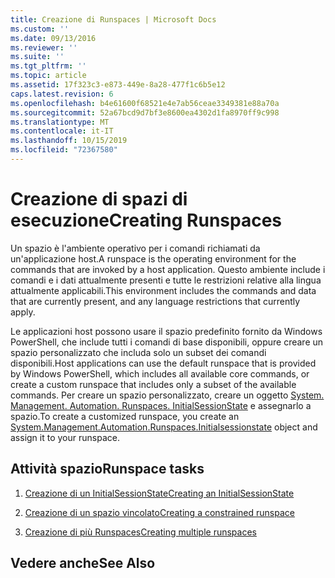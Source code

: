 ```yaml
---
title: Creazione di Runspaces | Microsoft Docs
ms.custom: ''
ms.date: 09/13/2016
ms.reviewer: ''
ms.suite: ''
ms.tgt_pltfrm: ''
ms.topic: article
ms.assetid: 17f323c3-e873-449e-8a28-477f1c6b5e12
caps.latest.revision: 6
ms.openlocfilehash: b4e61600f68521e4e7ab56ceae3349381e88a70a
ms.sourcegitcommit: 52a67bcd9d7bf3e8600ea4302d1fa8970ff9c998
ms.translationtype: MT
ms.contentlocale: it-IT
ms.lasthandoff: 10/15/2019
ms.locfileid: "72367580"
---
```

# <a name="creating-runspaces"></a><span data-ttu-id="e459d-102">Creazione di spazi di esecuzione</span><span class="sxs-lookup"><span data-stu-id="e459d-102">Creating Runspaces</span></span>

<span data-ttu-id="e459d-103">Un spazio è l'ambiente operativo per i comandi richiamati da un'applicazione host.</span><span class="sxs-lookup"><span data-stu-id="e459d-103">A runspace is the operating environment for the commands that are invoked by a host application.</span></span> <span data-ttu-id="e459d-104">Questo ambiente include i comandi e i dati attualmente presenti e tutte le restrizioni relative alla lingua attualmente applicabili.</span><span class="sxs-lookup"><span data-stu-id="e459d-104">This environment includes the commands and data that are currently present, and any language restrictions that currently apply.</span></span>

 <span data-ttu-id="e459d-105">Le applicazioni host possono usare il spazio predefinito fornito da Windows PowerShell, che include tutti i comandi di base disponibili, oppure creare un spazio personalizzato che includa solo un subset dei comandi disponibili.</span><span class="sxs-lookup"><span data-stu-id="e459d-105">Host applications can use the default runspace that is provided by Windows PowerShell, which includes all available core commands, or create a custom runspace that includes only a subset of the available commands.</span></span> <span data-ttu-id="e459d-106">Per creare un spazio personalizzato, creare un oggetto [System. Management. Automation. Runspaces. InitialSessionState](/dotnet/api/System.Management.Automation.Runspaces.InitialSessionState) e assegnarlo a spazio.</span><span class="sxs-lookup"><span data-stu-id="e459d-106">To create a customized runspace, you create an [System.Management.Automation.Runspaces.Initialsessionstate](/dotnet/api/System.Management.Automation.Runspaces.InitialSessionState) object and assign it to your runspace.</span></span>

## <a name="runspace-tasks"></a><span data-ttu-id="e459d-107">Attività spazio</span><span class="sxs-lookup"><span data-stu-id="e459d-107">Runspace tasks</span></span>

1. [<span data-ttu-id="e459d-108">Creazione di un InitialSessionState</span><span class="sxs-lookup"><span data-stu-id="e459d-108">Creating an InitialSessionState</span></span>](./creating-an-initialsessionstate.md)

2. [<span data-ttu-id="e459d-109">Creazione di un spazio vincolato</span><span class="sxs-lookup"><span data-stu-id="e459d-109">Creating a constrained runspace</span></span>](./creating-a-constrained-runspace.md)

3. [<span data-ttu-id="e459d-110">Creazione di più Runspaces</span><span class="sxs-lookup"><span data-stu-id="e459d-110">Creating multiple runspaces</span></span>](./creating-multiple-runspaces.md)

## <a name="see-also"></a><span data-ttu-id="e459d-111">Vedere anche</span><span class="sxs-lookup"><span data-stu-id="e459d-111">See Also</span></span>
